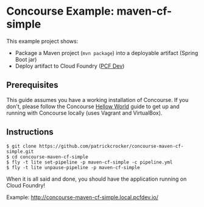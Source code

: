 # Concourse Example: maven-cf-simple

This example project shows:
- Package a Maven project (`mvn package`) into a deployable artifact (Spring Boot jar)
- Deploy artifact to Cloud Foundry ([PCF Dev](http://pivotal.io/pcf-dev))

## Prerequisites

This guide assumes you have a working installation of Concourse.  If you don't, please
follow the Concourse [Hellow World](http://concourse.ci/hello-world.html) guide to get
up and running with Concourse locally (uses Vagrant and VirtualBox).

## Instructions

```
$ git clone https://github.com/patrickcrocker/concourse-maven-cf-simple.git
$ cd concourse-maven-cf-simple
$ fly -t lite set-pipeline -p maven-cf-simple -c pipeline.yml
$ fly -t lite unpause-pipeline -p maven-cf-simple
```
When it is all said and done, you should have the application running on Cloud Foundry!

Example: http://concourse-maven-cf-simple.local.pcfdev.io/
